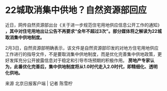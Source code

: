 # 22城取消集中供地？自然资源部回应

近日，网传自然资源部出台《关于进一步规范住宅用地供应信息公开工作的通知》
**，其中对住宅用地出让公告不再要求“全年不超过3次”。部分媒体将之解读为22城取消集中供地制度。**

2月3日，自然资源部明确表示，该文件是自然资源部印发的对地方住宅用地供应工作进行的指导文件，不是要取消集中供地制度，而是优化完善集中供地政策，更好发挥充分公开披露信息对于稳定和引导市场预期的积极作用。
**房地产专家认为，此番优化完善后，集中供地制度将从1.0时代走入2.0时代，即精细化、透明化供地。**

来源 北京日报客户端 | 记者 陈雪柠

